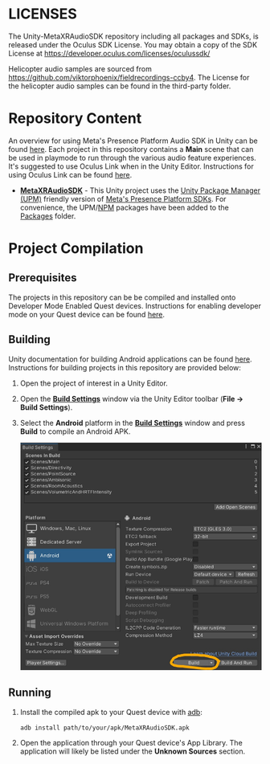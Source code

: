# LICENSES

The Unity-MetaXRAudioSDK repository including all packages and SDKs, is released under the Oculus SDK License.  You may obtain a copy of the SDK License at https://developer.oculus.com/licenses/oculussdk/

Helicopter audio samples are sourced from https://github.com/viktorphoenix/fieldrecordings-ccby4.  The License for the helicopter audio samples can be found in the third-party folder.

# Repository Content

An overview for using Meta's Presence Platform Audio SDK in Unity can be found [here](https://developer.oculus.com/documentation/unity/meta-xr-audio-sdk-unity-req-setup/). Each project in this repository contains a **Main** scene that can be used in playmode to run through the various audio feature experiences. It's suggested to use Oculus Link when in the Unity Editor. Instructions for using Oculus Link can be found [here](https://developer.oculus.com/documentation/unity/unity-passthrough-over-link/).

* [**MetaXRAudioSDK**](./MetaXRAudioSDK/) - This Unity project uses the [Unity Package Manager (UPM)](https://docs.unity3d.com/Manual/Packages.html) friendly version of [Meta's Presence Platform SDKs](https://developers.facebook.com/blog/post/2023/04/25/presence-platform-overview/). For convenience, the UPM/[NPM](https://en.wikipedia.org/wiki/Npm_(software)) packages have been added to the [Packages](./Packages/) folder.

# Project Compilation

## Prerequisites
The projects in this repository can be be compiled and installed onto Developer Mode Enabled Quest devices. Instructions for enabling developer mode on your Quest device can be found [here](https://developer.oculus.com/documentation/native/android/mobile-device-setup/#enable-developer-mode).

## Building
Unity documentation for building Android applications can be found [here](https://docs.unity3d.com/Manual/android-BuildProcess.html). Instructions for building projects in this repository are provided below:

1. Open the project of interest in a Unity Editor.

1. Open the [**Build Settings**](https://docs.unity3d.com/Manual/BuildSettings.html) window via the Unity Editor toolbar (**File -> Build Settings**).

1. Select the **Android** platform in the [**Build Settings**](https://docs.unity3d.com/Manual/BuildSettings.html) window and press **Build** to compile an Android APK.

    ![image Unity Build Settings - Android](./Resources/UnityBuildSettingsAndroid.jpg)


## Running
1. Install the compiled apk to your Quest device with [adb](https://developer.android.com/tools/adb):
    ````
    adb install path/to/your/apk/MetaXRAudioSDK.apk
    ````

1. Open the application through your Quest device's App Library. The application will likely be listed under the **Unknown Sources** section.
